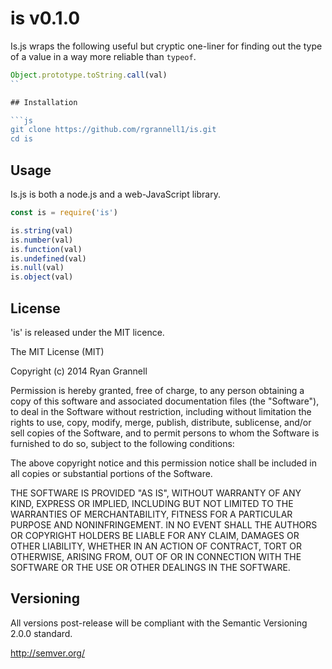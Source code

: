 
is v0.1.0
====================

Is.js wraps the following useful but cryptic one-liner for finding out the
type of a value in a way more reliable than `typeof`.

```js
Object.prototype.toString.call(val)
``

## Installation

```js
git clone https://github.com/rgrannell1/is.git
cd is
```

## Usage

Is.js is both a node.js and a web-JavaScript library.

```js
const is = require('is')

is.string(val)
is.number(val)
is.function(val)
is.undefined(val)
is.null(val)
is.object(val)
```

## License

'is' is released under the MIT licence.

The MIT License (MIT)

Copyright (c) 2014 Ryan Grannell

Permission is hereby granted, free of charge, to any person obtaining a copy
of this software and associated documentation files (the "Software"), to deal
in the Software without restriction, including without limitation the rights
to use, copy, modify, merge, publish, distribute, sublicense, and/or sell
copies of the Software, and to permit persons to whom the Software is
furnished to do so, subject to the following conditions:

The above copyright notice and this permission notice shall be included in all
copies or substantial portions of the Software.

THE SOFTWARE IS PROVIDED "AS IS", WITHOUT WARRANTY OF ANY KIND, EXPRESS OR
IMPLIED, INCLUDING BUT NOT LIMITED TO THE WARRANTIES OF MERCHANTABILITY,
FITNESS FOR A PARTICULAR PURPOSE AND NONINFRINGEMENT. IN NO EVENT SHALL THE
AUTHORS OR COPYRIGHT HOLDERS BE LIABLE FOR ANY CLAIM, DAMAGES OR OTHER
LIABILITY, WHETHER IN AN ACTION OF CONTRACT, TORT OR OTHERWISE, ARISING FROM,
OUT OF OR IN CONNECTION WITH THE SOFTWARE OR THE USE OR OTHER DEALINGS IN THE
SOFTWARE.

## Versioning

All versions post-release will be compliant with the Semantic Versioning 2.0.0 standard.

http://semver.org/
